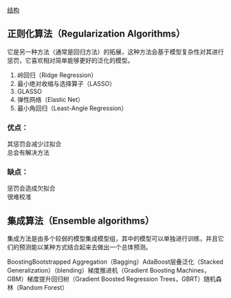 [结构](https://static.coggle.it/diagram/WHeBqDIrJRk-kDDY/t/categories-of-algorithms-non-exhaustive)

## 正则化算法（Regularization Algorithms）
它是另一种方法（通常是回归方法）的拓展，这种方法会基于模型复杂性对其进行惩罚，它喜欢相对简单能够更好的泛化的模型。

1. 岭回归（Ridge Regression）
2. 最小绝对收缩与选择算子（LASSO）
3. GLASSO
4. 弹性网络（Elastic Net）
5. 最小角回归（Least-Angle Regression）

### 优点：
其惩罚会减少过拟合  
总会有解决方法  
### 缺点：
惩罚会造成欠拟合  
很难校准  

## 集成算法（Ensemble algorithms）
集成方法是由多个较弱的模型集成模型组，其中的模型可以单独进行训练，并且它们的预测能以某种方式结合起来去做出一个总体预测。

BoostingBootstrapped Aggregation（Bagging）AdaBoost层叠泛化（Stacked Generalization）（blending）梯度推进机（Gradient Boosting Machines，GBM）梯度提升回归树（Gradient Boosted Regression Trees，GBRT）随机森林（Random Forest）




